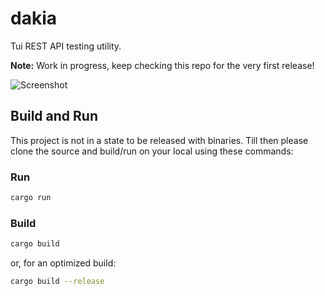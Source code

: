 # dakia

Tui REST API testing utility.

**Note:** Work in progress, keep checking this repo for the very first release!

![Screenshot](https://i.imgur.com/zTYc8NS.png "Screenshot")

## Build and Run
This project is not in a state to be released with binaries. Till then please
clone the source and build/run on your local using these commands:

### Run
```bash
cargo run
```
### Build
```bash
cargo build
```
or, for an optimized build:
```bash
cargo build --release
```

